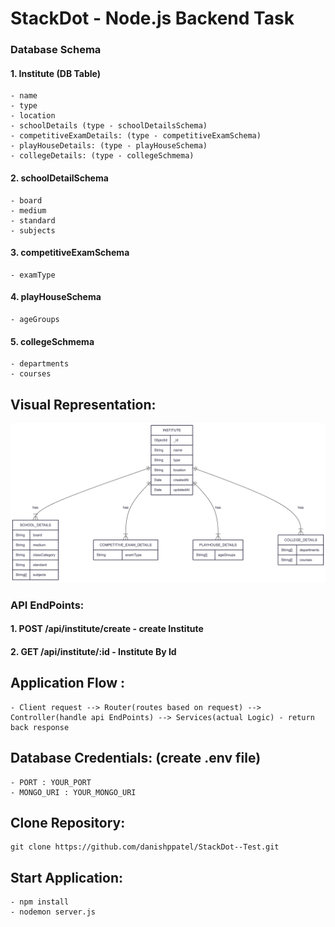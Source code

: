 # StackDot - Node.js Backend Task

<!--  -->
### Database Schema

#### 1. Institute (DB Table)
    - name 
    - type
    - location 
    - schoolDetails (type - schoolDetailsSchema)
    - competitiveExamDetails: (type - competitiveExamSchema)
    - playHouseDetails: (type - playHouseSchema)
    - collegeDetails: (type - collegeSchmema)
  
#### 2. schoolDetailSchema
    - board
    - medium
    - standard
    - subjects
  
#### 3. competitiveExamSchema
    - examType
  
#### 4. playHouseSchema
    - ageGroups

#### 5. collegeSchmema
    - departments
    - courses

## Visual Representation:
![ER_DIAGRAM](images/ER_Diagram.png)


### API EndPoints:

#### 1. POST /api/institute/create -  create Institute

#### 2. GET /api/institute/:id - Institute By Id

## Application Flow :
    - Client request --> Router(routes based on request) --> Controller(handle api EndPoints) --> Services(actual Logic) - return back response

## Database Credentials: (create  .env file)
    - PORT : YOUR_PORT
    - MONGO_URI : YOUR_MONGO_URI

## Clone Repository:
    git clone https://github.com/danishppatel/StackDot--Test.git

## Start Application:
    - npm install
    - nodemon server.js
  
